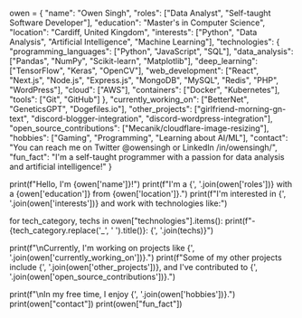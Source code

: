 owen = {
   "name": "Owen Singh",
   "roles": ["Data Analyst", "Self-taught Software Developer"],
   "education": "Master's in Computer Science",
   "location": "Cardiff, United Kingdom",
   "interests": ["Python", "Data Analysis", "Artificial Intelligence", "Machine Learning"],
   "technologies": {
       "programming_languages": ["Python", "JavaScript", "SQL"],
       "data_analysis": ["Pandas", "NumPy", "Scikit-learn", "Matplotlib"],
       "deep_learning": ["TensorFlow", "Keras", "OpenCV"],
       "web_development": ["React", "Next.js", "Node.js", "Express.js", "MongoDB", "MySQL", "Redis", "PHP", "WordPress"],
       "cloud": ["AWS"],
       "containers": ["Docker", "Kubernetes"],
       "tools": ["Git", "GitHub"]
   },
   "currently_working_on": ["BetterNet", "GeneticsGPT", "Dogefiles.io"],
   "other_projects": ["girlfriend-morning-gn-text", "discord-blogger-integration", "discord-wordpress-integration"],
   "open_source_contributions": ["Mecanik/cloudflare-image-resizing"],
   "hobbies": ["Gaming", "Programming", "Learning about AI/ML"],
   "contact": "You can reach me on Twitter @owensingh or LinkedIn /in/owensingh/",
   "fun_fact": "I'm a self-taught programmer with a passion for data analysis and artificial intelligence!"
}

print(f"Hello, I'm {owen['name']}!")
print(f"I'm a {', '.join(owen['roles'])} with a {owen['education']} from {owen['location']}.")
print(f"I'm interested in {', '.join(owen['interests'])} and work with technologies like:")

for tech_category, techs in owen["technologies"].items():
   print(f"- {tech_category.replace('_', ' ').title()}: {', '.join(techs)}")

print(f"\nCurrently, I'm working on projects like {', '.join(owen['currently_working_on'])}.")
print(f"Some of my other projects include {', '.join(owen['other_projects'])}, and I've contributed to {', '.join(owen['open_source_contributions'])}.")

print(f"\nIn my free time, I enjoy {', '.join(owen['hobbies'])}.")
print(owen["contact"])
print(owen["fun_fact"])